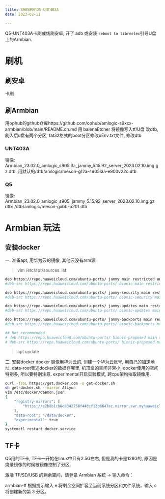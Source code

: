 ```yaml
---
title: S905刷机Q5-UNT403A
date: 2023-02-11

---
```



Q5-UNT403A卡刷或线刷安卓, 开了 adb 或安装 `reboot to libreelec`引导U盘上的Armbian.

<!--more-->

# 刷机
## 刷安卓
卡刷
## 刷Armbian
用ophub的github仓库https://github.com/ophub/amlogic-s9xxx-armbian/blob/main/README.cn.md
用 balenaEtcher 将镜像写入tf/U盘
改dtb, 刷入后u盘有两个分区, fat32格式的boot分区修改uEnv.txt文件, 修改dtb
### UNT403A

镜像: Armbian_23.02.0_amlogic_s905l3a_jammy_5.15.92_server_2023.02.10.img.gz
dtb: 用默认的/dtb/amlogic/meson-g12a-s905l3a-e900v22c.dtb

### Q5

镜像: Armbian_23.02.0_amlogic_s905_jammy_5.15.92_server_2023.02.10.img.gz
dtb: /dtb/amlogic/meson-gxbb-p201.dtb

# Armbian 玩法
## 安装docker

一. 准备apt, 用华为云的镜像, 其他云没有arm源

>vim /etc/apt/sources.list

```bash
deb https://repo.huaweicloud.com/ubuntu-ports/ jammy main restricted universe multiverse
#deb-src https://repo.huaweicloud.com/ubuntu-ports/ bionic main restricted universe multiverse

deb https://repo.huaweicloud.com/ubuntu-ports/ jammy-security main restricted universe multiverse
#deb-src https://repo.huaweicloud.com/ubuntu-ports/ bionic-security main restricted universe multiverse

deb https://repo.huaweicloud.com/ubuntu-ports/ jammy-updates main restricted universe multiverse
#deb-src https://repo.huaweicloud.com/ubuntu-ports/ bionic-updates main restricted universe multiverse

deb https://repo.huaweicloud.com/ubuntu-ports/ jammy-backports main restricted universe multiverse
#deb-src https://repo.huaweicloud.com/ubuntu-ports/ bionic-backports main restricted universe multiverse

## Not recommended
# deb https://repo.huaweicloud.com/ubuntu-ports/ bionic-proposed main restricted universe multiverse
# deb-src https://repo.huaweicloud.com/ubuntu-ports/ bionic-proposed main restricted universe multiverse
```
>apt update


二. 安装docker
docker 镜像用华为云的, 创建一个华为云账号, 用自己的加速地址. 
data-root表述docker的数据存哪里, 机顶盒的空间非常小, docker使用的空间特别多, 所以要特别注意.
experimental开启实验模式, 跨cpu架构拉取镜像用.
```bash
curl -fsSL https://get.docker.com -o get-docker.sh
sh get-docker.sh --mirror Aliyun
vim /etc/docker/daemon.json
{
    "registry-mirrors": [
        "https://e2b8b1cb6d8342758f440cf13b6647ec.mirror.swr.myhuaweicloud.com"
    ],
    "data-root": "/data/docker",
    "experimental": true
}
systemctl restart docker.service
```

## TF卡
Q5用的TF卡, TF卡一开始在linux中只有2.5G左右, 但是我的卡是128G的, 原因是烧录镜像的时候被镜像控制了分区. 

激活 TF/SD/USB 的剩余空间，请登录 Armbian 系统 → 输入命令：

armbian-tf
根据提示输入 e 将剩余空间扩容至当前系统分区和文件系统，输入 c 将创建新的第 3 分区。